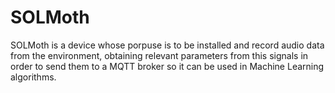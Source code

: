 # SOLMoth
SOLMoth is a device whose porpuse is to be installed and record audio data from the environment, obtaining relevant parameters from this signals in order to send them to a MQTT broker so it can be used in Machine Learning algorithms.
